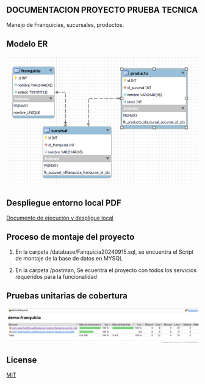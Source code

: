 ## DOCUMENTACION PROYECTO PRUEBA TECNICA

Manejo de Franquicias, sucursales, productos.

## Modelo ER
 
![screenshot](database/ModeloER.png)

## Despliegue entorno local PDF

[Documento de ejecución y despligue local](resources/DESPLIEGUE-ENTORNO-LOCAL.pdf)

## Proceso de montaje del proyecto 

1. En la carpeta /database/Fanquicia20240915.sql, se encuentra el Script de montaje de la base de datos en MYSQL

2. En la carpeta /postman, Se ecuentra el proyecto con todos los servicios requeridos para la funcionalidad  


## Pruebas unitarias de cobertura

![screenshot](resources/cobertura.png)


## License

[MIT](https://choosealicense.com/licenses/mit/)

